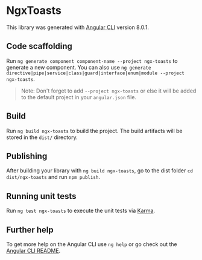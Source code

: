# NgxToasts

This library was generated with [Angular CLI](https://github.com/angular/angular-cli) version 8.0.1.

## Code scaffolding

Run `ng generate component component-name --project ngx-toasts` to generate a new component. You can also use `ng generate directive|pipe|service|class|guard|interface|enum|module --project ngx-toasts`.
> Note: Don't forget to add `--project ngx-toasts` or else it will be added to the default project in your `angular.json` file. 

## Build

Run `ng build ngx-toasts` to build the project. The build artifacts will be stored in the `dist/` directory.

## Publishing

After building your library with `ng build ngx-toasts`, go to the dist folder `cd dist/ngx-toasts` and run `npm publish`.

## Running unit tests

Run `ng test ngx-toasts` to execute the unit tests via [Karma](https://karma-runner.github.io).

## Further help

To get more help on the Angular CLI use `ng help` or go check out the [Angular CLI README](https://github.com/angular/angular-cli/blob/master/README.md).
